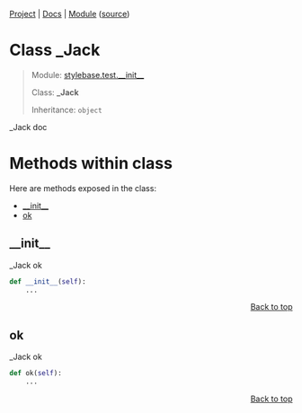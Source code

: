 [Project](/README.md) | [Docs](/docs/README.md) | [Module](/docs/modules/stylebase/test/__init__/README.md) ([source](/stylebase/test/__init__.py))

# Class _Jack
> Module: [stylebase.test.\_\_init\_\_](/docs/modules/stylebase/test/__init__/README.md)
>
> Class: **_Jack**
>
> Inheritance: `object`

_Jack doc

# Methods within class
Here are methods exposed in the class:
- [\_\_init\_\_](#__init__)
- [ok](#ok)

## \_\_init\_\_
_Jack ok

```python
def __init__(self):
    ...
```

<p align="right"><a href="#class-_jack">Back to top</a></p>

## ok
_Jack ok

```python
def ok(self):
    ...
```

<p align="right"><a href="#class-_jack">Back to top</a></p>
